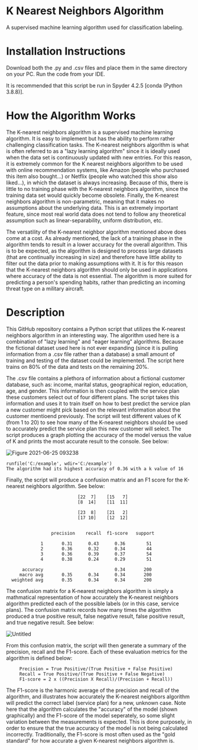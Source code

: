 # K Nearest Neighbors Algorithm
A supervised machine learning algorithm used for classification labeling.

# Installation Instructions
Download both the .py and .csv files and place them in the same directory on your PC. Run the code from your IDE.

It is recommended that this script be run in Spyder 4.2.5 [conda (Python 3.8.8)]. 

# How the Algorithm Works
The K-nearest neighbors algorithm is a supervised machine learning algorithm. It is easy to implement but has the ability to perform rather challenging classification tasks. The K-nearest neighbors algorithm is what is often referred to as a "lazy learning algorithm" since it is ideally used when the data set is continuously updated with new entries. For this reason, it is extremely common for the K nearest neighbors algorithm to be used with online recommendation systems, like Amazon (people who purchased this item also bought...) or Netflix (people who watched this show also liked...), in which the dataset is always increasing. Because of this, there is little to no training phase with the K-nearest neighbors algorithm, since the training data set would quickly become obsolete. Finally, the K-nearest neighbors algorithm is non-parametric, meaning that it makes no assumptions about the underlying data. This is an extremely important feature, since most real world data does not tend to follow any theoretical assumption such as linear-separability, uniform distribution, etc.

The versatility of the K-nearest neighbor algorithm mentioned above does come at a cost. As already mentioned, the lack of a training phase in the algorithm tends to result in a lower accuracy for the overall algorithm. This is to be expected, as the algorithm is designed to process large datasets (that are continually increasing in size) and therefore have little ability to filter out the data prior to making assumptions with it. It is for this reason that the K-nearest neighbors algorithm should only be used in applications where accuracy of the data is not essential. The algorithm is more suited for predicting a person's spending habits, rather than predicting an incoming threat type on a military aircraft. 

# Description
This GitHub repository contains a Python script that utilizes the K-nearest neighbors algorithm in an interesting way. The algorithm used here is a combination of "lazy learning" and "eager learning" algorithms. Because the fictional dataset used here is not ever expanding (since it is pulling information from a .csv file rather than a database) a small amount of training and testing of the dataset could be implemented. The script here trains on 80% of the data and tests on the remaining 20%. 

The .csv file contains a plethora of information about a fictional customer database, such as: income, marital status, geographical region, education, age, and gender. This information is then coupled with the service plan these customers select out of four different plans. The script takes this information and uses it to train itself on how to best predict the service plan a new customer might pick based on the relevant information about the customer mentioend previously. The script will test different values of K (from 1 to 20) to see how many of the K-nearest neighbors should be used to accurately predict the service plan this new customer will select. The script produces a graph plotting the accuracy of the model versus the value of K and prints the most accurate result to the console. See below:



   ![Figure 2021-06-25 093238](https://user-images.githubusercontent.com/83550613/123440868-df1e9200-d598-11eb-80ce-e54dc759d26a.png)



    runfile('C:/example', wdir='C:/example')
    The algorithm had its highest accuracy of 0.36 with a k value of 16
    
Finally, the script will produce a confusion matrix and an F1 score for the K-nearest neighbors algorithm. See below:

                               [22  7]    [15   7]
                               [8  14]    [11  11]
      
                               [23  8]    [21   2]
                               [17 10]    [12  12]
                               
       
                     precision    recall  f1-score   support

                 1       0.31      0.43      0.36        51
                 2       0.36      0.32      0.34        44
                 3       0.36      0.39      0.37        54
                 4       0.38      0.24      0.29        51

          accuracy                           0.34       200
         macro avg       0.35      0.34      0.34       200
      weighted avg       0.35      0.34      0.34       200


The confusion matrix for a K-nearest neighbors algorithm is simply a mathmatical representation of how accurately the K-nearest neighbors algorithm predicted each of the possible labels (or in this case, service plans). The confusion matrix records how many times the algorithm produced a true positive result, false negative result, false positive result, and true negative result. See below:

![Untitled](https://user-images.githubusercontent.com/83550613/123446430-7e925380-d59e-11eb-9913-bb442b41ff1c.png)

From this confusion matrix, the script will then generate a summary of the precision, recall and the F1-score. Each of these evaluation metrics for the algorithm is defined below:

         Precision = True Positive/(True Positive + False Positive)
         Recall = True Positive/(True Positive + False Negative) 
         F1-score = 2 x ((Precision X Recall)/(Precision + Recall))
         
The F1-score is the harmonic average of the precision and recall of the algorithm, and illustrates how accurately the K-nearest neighbors algorithm will predict the correct label (service plan) for a new, unknown case. Note here that the algorithm calculates the "accuracy" of the model (shown graphically) and the F1-score of the model seperately, so some slight variation between the measurements is expected. This is done purposely, in order to ensure that the true accuracy of the model is not being calculated incorrectly. Traditionally, the F1-score is most often used as the "gold standard" for how accurate a given K-nearest neighbors algorithm is. 


